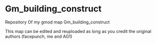 # Gm_building_construct
Repository Of my gmod map Gm_building_construct

This map can be edited and reuploaded as long as you credit the original authors (facepunch, me and AG1)